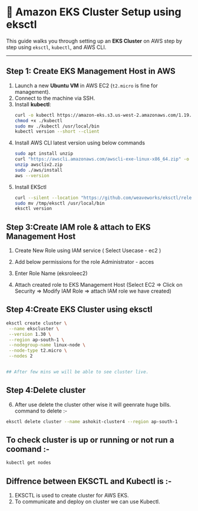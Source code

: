 # 🚀 Amazon EKS Cluster Setup using eksctl

This guide walks you through setting up an **EKS Cluster** on AWS step by step using `eksctl`, `kubectl`, and AWS CLI.

---

## Step 1: Create EKS Management Host in AWS
1. Launch a new **Ubuntu VM** in AWS EC2 (`t2.micro` is fine for management).
2. Connect to the machine via SSH.
3. Install **kubectl**:
   ```bash
   curl -o kubectl https://amazon-eks.s3.us-west-2.amazonaws.com/1.19.6/2021-01-05/bin/linux/amd64/kubectl
   chmod +x ./kubectl
   sudo mv ./kubectl /usr/local/bin
   kubectl version --short --client

4. Install AWS CLI latest version using below commands
    ```bash
    sudo apt install unzip
    curl "https://awscli.amazonaws.com/awscli-exe-linux-x86_64.zip" -o "awscliv2.zip"
    unzip awscliv2.zip
    sudo ./aws/install
    aws --version

5. Install EKSctl 
     ```bash
   curl --silent --location "https://github.com/weaveworks/eksctl/releases/latest/download/eksctl_$(uname -s)_amd64.tar.gz" | tar xz -C /tmp
   sudo mv /tmp/eksctl /usr/local/bin
   eksctl version

## Step 3:Create IAM role & attach to EKS Management Host

1. Create New Role using IAM service ( Select Usecase - ec2 )
2. Add below permissions for the role
  Administrator - acces
3. Enter Role Name (eksroleec2)

4. Attach created role to EKS Management Host (Select EC2 => Click on Security => Modify IAM Role => attach IAM role we have created)


 
## Step 4:Create EKS Cluster using eksctl
 ```bash
eksctl create cluster \
  --name ekscluster \
  --version 1.30 \
  --region ap-south-1 \
  --nodegroup-name linux-node \
  --node-type t2.micro \
  --nodes 2

 
## After few mins we will be able to see cluster live.

```

## Step 4:Delete cluster
6. After use delete the cluster other wise it will geenrate huge bills.
command to delete :- 
 ```bash
eksctl delete cluster --name ashokit-cluster4 --region ap-south-1
```
## To check cluster is up or running or not run a coomand :- 

```bash
kubectl get nodes
```

## Diffrence between EKSCTL and Kubectl is :- 

1. EKSCTL is used to create cluster for AWS EKS.
2. To communicate and deploy on cluster we can use Kubectl.

